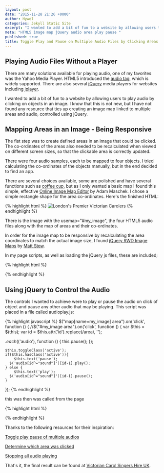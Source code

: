 ```yaml
---
layout: post
date: "2015-11-28 21:26 +0000"
author: Hywel
categories: Jekyll Static Site
excerpt: "I wanted to add a bit of fun to a website by allowing users to play audio by clicking on objects in an image.  I know that this is not new, but I have not found any resource that ties up creating an image map linked to multiple areas and audio, controlled using jQuery."
meta: "HTML5 image map jQuery audio area play pause "
published: true
title: Toggle Play and Pause on Multiple Audio Files by Clicking Areas on an Image Map
---
```


## Playing Audio Files Without a Player

There are many solutions available for playing audio, one of my favorites was the Yahoo Media Player.  HTML5 introduced the [audio tag](https://en.wikipedia.org/wiki/HTML5_Audio), which is widely supported.  There are also several [jQuery](https://en.wikipedia.org/wiki/JQuery) media players for websites including [jplayer](http://jplayer.org/).  

I wanted to add a bit of fun to a website by allowing users to play audio by clicking on objects in an image.  I know that this is not new, but I have not found any resource that ties up creating an image map linked to multiple areas and audio, controlled using jQuery.

## Mapping Areas in an Image - Being Responsive

The fist step was to create defined areas in an image that could be clicked.  The co-ordinates of the areas also needed to be recalculated when viewed on different screen sizes, so that the clickable area is correctly updated.

There were four audio samples, each to be mapped to four objects.  I tried calculating the co-ordinates of the objects manually, but in the end decided to find an app.  

There are several choices available, some are polished and have several functions such as [coffee cup](http://www.coffeecup.com/image-mapper/), but as I only wanted a basic map I found this simple, effective [Online Image Map Editor](http://www.maschek.hu/imagemap/imgmap) by Adam Maschek.    I chose a simple rectangle shape for the area co-ordinates.  Here's the finished HTML:

{% highlight html %}
<img src="http://victoriancarolsingershire.uk/images/Victorian Carol Singers Colourful Dresses and Top Hats.jpg" class="entry-feature-image" alt="London's Premier Victorian Carolers" usemap="#my_image" style="margin-top:0;">
<audio id="sound1">
    <source src="{{ site.url }}/audio/joy to the world.mp3" type="audio/mpeg" />
</audio>
<audio id="sound2">
    <source src="{{ site.url }}/audio/jingle bells.mp3" type="audio/mpeg" />
</audio>
<audio id="sound3">
    <source src="{{ site.url }}/audio/silent night short.mp3" type="audio/mpeg" />
</audio>
<audio id="sound4">
    <source src="{{ site.url }}/audio/deck the halls.mp3" type="audio/mpeg" />
</audio>
<map name="my_image" id ="my_image">
<area shape="rect" coords="408,556,660,996" id="area1" />
<area shape="rect" coords="880,552,1096,852" id="area2" />
<area shape="rect" coords="1120,428,1360,732" id="area3" />
<area shape="rect" coords="1712,544,2444,1160" id="area4" />
</map>
{% endhighlight %}

There is the image with the usemap="#my_image", the four HTML5 audio files along with the map of areas and their co-ordinates.  

In order for the image map to be responsive by recalculating the area coordinates to match the actual image size, I found [jQuery RWD Image Maps](https://github.com/stowball/jQuery-rwdImageMaps) by [Matt Stow](http://mattstow.com/).

In my page scripts, as well as loading the jQuery js files, these are included;

{% highlight html %}
<script type="text/javascript" src="{{ site.url }}/assets/js/jquery.rwdImageMaps.min.js"></script>
<script type="text/javascript" > $('img[usemap]').rwdImageMaps();</script>
{% endhighlight %}

## Using jQuery to Control the Audio

The controls I wanted to achieve were to play or pause the audio on click of object and pause any other audio that may be playing.  This script was placed in a file called audioplay.js:

{% highlight javascript %}
$("map[name=my_image] area").on('click', function () {
//$("#my_image area").on('click', function () {
var $this = $(this);
 var id = $this.attr('id').replace(/area/, '');

$.each($('audio'), function () {
   this.pause();
});

    $this.toggleClass('active');
    if($this.hasClass('active')){
        $this.text('pause');
      $('audio[id^="sound"]')[id-1].play();
    } else {
        $this.text('play');
      $('audio[id^="sound"]')[id-1].pause();
    }
});
{% endhighlight %}

this was then was called from the page

{% highlight html %}
<script type="text/javascript" src="{{ site.url }}/assets/js/audioplay.js"></script>
{% endhighlight %}

Thanks to the following resources for their inspiration:

[Toggle play pause of multiple audios](http://stackoverflow.com/questions/31430502/jquery-toggle-play-pause-button-multiple-audios)

[Determine which area was clicked](http://stackoverflow.com/questions/10978103/determine-which-area-in-a-map-imagemap-was-clicked-using-javascript-or-jquery)

[Stopping all audio playing](http://stackoverflow.com/questions/9283656/stopping-html5-audio)

That's it, the final result can be found at [Victorian Carol Singers Hire UK](http://www.victoriancarolsingershire.uk/).
